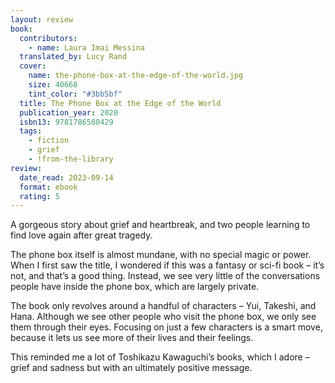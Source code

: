 ```yaml
---
layout: review
book:
  contributors:
    - name: Laura Imai Messina
  translated_by: Lucy Rand
  cover:
    name: the-phone-box-at-the-edge-of-the-world.jpg
    size: 40668
    tint_color: "#3bb5bf"
  title: The Phone Box at the Edge of the World
  publication_year: 2020
  isbn13: 9781786580429
  tags:
    - fiction
    - grief
    - !from-the-library
review:
  date_read: 2023-09-14
  format: ebook
  rating: 5
---
```


A gorgeous story about grief and heartbreak, and two people learning to find love again after great tragedy.

The phone box itself is almost mundane, with no special magic or power. When I first saw the title, I wondered if this was a fantasy or sci-fi book – it’s not, and that’s a good thing. Instead, we see very little of the conversations people have inside the phone box, which are largely private.

The book only revolves around a handful of characters – Yui, Takeshi, and Hana. Although we see other people who visit the phone box, we only see them through their eyes. Focusing on just a few characters is a smart move, because it lets us see more of their lives and their feelings.

This reminded me a lot of Toshikazu Kawaguchi’s books, which I adore – grief and sadness but with an ultimately positive message.

